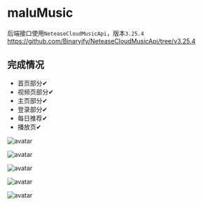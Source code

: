# maluMusic
后端接口使用`NeteaseCloudMusicApi`，版本`3.25.4`
https://github.com/Binaryify/NeteaseCloudMusicApi/tree/v3.25.4
## 完成情况
+ 首页部分✔
+ 视频页部分✔
+ 主页部分✔
+ 登录部分✔
+ 每日推荐✔
+ 播放页✔

![avatar](https://github.com/rzhAvenir/maluMusic/blob/master/img/index.gif)

![avatar](https://github.com/rzhAvenir/maluMusic/blob/master/img/video1.gif)

![avatar](https://github.com/rzhAvenir/maluMusic/blob/master/img/video2.gif)

![avatar](https://github.com/rzhAvenir/maluMusic/blob/master/img/mine.gif)

![avatar](https://github.com/rzhAvenir/maluMusic/blob/master/img/player.gif)



